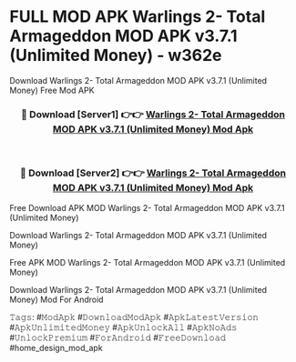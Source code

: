 # FULL MOD APK Warlings 2- Total Armageddon MOD APK v3.7.1 (Unlimited Money) - w362e
Download Warlings 2- Total Armageddon MOD APK v3.7.1 (Unlimited Money) Free Mod APK

<div align="center">
<h3>🔴 Download [Server1] 👉👉 <a href="https://apk-comot.site?title=Warlings_2-_Total_Armageddon_MOD_APK_v3.7.1_(Unlimited_Money)">Warlings 2- Total Armageddon MOD APK v3.7.1 (Unlimited Money) Mod Apk</a></h3><br>

<h3>🔴 Download [Server2] 👉👉 <a href="https://apk-comot.site?title=Warlings_2-_Total_Armageddon_MOD_APK_v3.7.1_(Unlimited_Money)">Warlings 2- Total Armageddon MOD APK v3.7.1 (Unlimited Money) Mod Apk</a></h3>
</div>


Free Download APK MOD Warlings 2- Total Armageddon MOD APK v3.7.1 (Unlimited Money)

Download Warlings 2- Total Armageddon MOD APK v3.7.1 (Unlimited Money) 

Free APK MOD Warlings 2- Total Armageddon MOD APK v3.7.1 (Unlimited Money) 

Download Warlings 2- Total Armageddon MOD APK v3.7.1 (Unlimited Money) Mod For Android

𝚃𝚊𝚐𝚜: #𝙼𝚘𝚍𝙰𝚙𝚔 #𝙳𝚘𝚠𝚗𝚕𝚘𝚊𝚍𝙼𝚘𝚍𝙰𝚙𝚔 #𝙰𝚙𝚔𝙻𝚊𝚝𝚎𝚜𝚝𝚅𝚎𝚛𝚜𝚒𝚘𝚗 #𝙰𝚙𝚔𝚄𝚗𝚕𝚒𝚖𝚒𝚝𝚎𝚍𝙼𝚘𝚗𝚎𝚢 #𝙰𝚙𝚔𝚄𝚗𝚕𝚘𝚌𝚔𝙰𝚕𝚕 #𝙰𝚙𝚔𝙽𝚘𝙰𝚍𝚜 #𝚄𝚗𝚕𝚘𝚌𝚔𝙿𝚛𝚎𝚖𝚒𝚞𝚖 #𝙵𝚘𝚛𝙰𝚗𝚍𝚛𝚘𝚒𝚍 #𝙵𝚛𝚎𝚎𝙳𝚘𝚠𝚗𝚕𝚘𝚊𝚍 #home_design_mod_apk